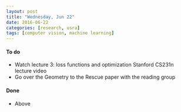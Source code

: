 ```yaml
---
layout: post
title: "Wednesday, Jun 22"
date: 2016-06-22
categories: [research, usra]
tags: [computer vision, machine learning]
---
```

#### To do
- Watch lecture 3: loss functions and optimization Stanford CS231n lecture video
- Go over the Geometry to the Rescue paper with the reading group

#### Done
- Above

